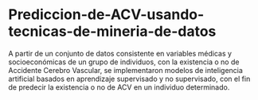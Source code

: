 # Prediccion-de-ACV-usando-tecnicas-de-mineria-de-datos
A partir de un conjunto de datos consistente en variables médicas y socioeconómicas de un grupo de individuos, con la existencia o no de Accidente Cerebro Vascular, se implementaron modelos de inteligencia artificial basados en aprendizaje supervisado y no supervisado, con el fin de predecir la existencia o no de ACV en un individuo determinado.
